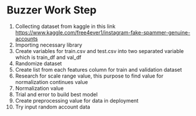 # Buzzer Work Step

1. Collecting dataset from kaggle in this link https://www.kaggle.com/free4ever1/instagram-fake-spammer-genuine-accounts
2. Importing necessary library 
3. Create variables for train.csv and test.csv into two separated variable which is train_df and val_df
4. Randomize dataset
5. Create list from each features column for train and validation dataset
6. Research for scale range value, this purpose to find value for normalization continues value
7. Normalization value
8. Trial and error to build best model
9. Create preprocessing value for data in deployment
10. Try input random account data
